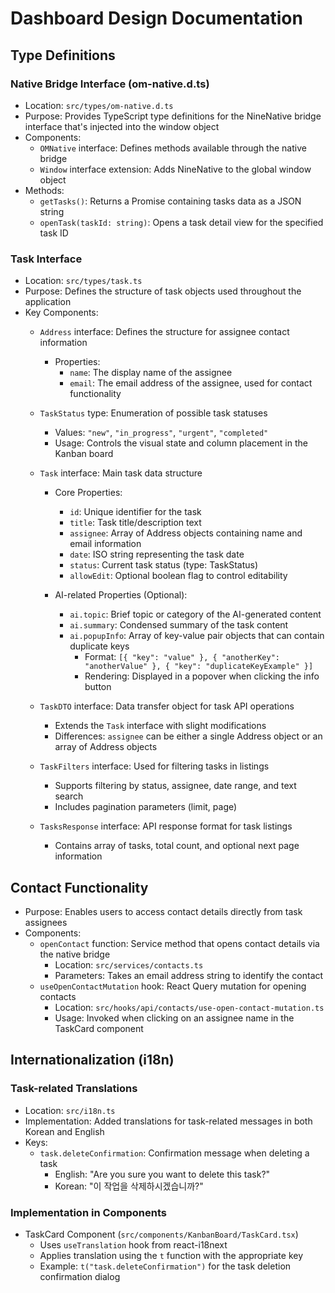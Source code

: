 # Dashboard Design Documentation

## Type Definitions

### Native Bridge Interface (om-native.d.ts)
- Location: `src/types/om-native.d.ts`
- Purpose: Provides TypeScript type definitions for the NineNative bridge interface that's injected into the window object
- Components:
  - `OMNative` interface: Defines methods available through the native bridge
  - `Window` interface extension: Adds NineNative to the global window object
- Methods:
  - `getTasks()`: Returns a Promise containing tasks data as a JSON string
  - `openTask(taskId: string)`: Opens a task detail view for the specified task ID

### Task Interface
- Location: `src/types/task.ts`
- Purpose: Defines the structure of task objects used throughout the application
- Key Components:
  - `Address` interface: Defines the structure for assignee contact information
    - Properties:
      - `name`: The display name of the assignee
      - `email`: The email address of the assignee, used for contact functionality
  
  - `TaskStatus` type: Enumeration of possible task statuses
    - Values: `"new"`, `"in_progress"`, `"urgent"`, `"completed"`
    - Usage: Controls the visual state and column placement in the Kanban board
  
  - `Task` interface: Main task data structure
    - Core Properties:
      - `id`: Unique identifier for the task
      - `title`: Task title/description text
      - `assignee`: Array of Address objects containing name and email information
      - `date`: ISO string representing the task date
      - `status`: Current task status (type: TaskStatus)
      - `allowEdit`: Optional boolean flag to control editability
    
    - AI-related Properties (Optional):
      - `ai.topic`: Brief topic or category of the AI-generated content
      - `ai.summary`: Condensed summary of the task content
      - `ai.popupInfo`: Array of key-value pair objects that can contain duplicate keys
        - Format: `[{ "key": "value" }, { "anotherKey": "anotherValue" }, { "key": "duplicateKeyExample" }]`
        - Rendering: Displayed in a popover when clicking the info button
  
  - `TaskDTO` interface: Data transfer object for task API operations
    - Extends the `Task` interface with slight modifications
    - Differences: `assignee` can be either a single Address object or an array of Address objects
  
  - `TaskFilters` interface: Used for filtering tasks in listings
    - Supports filtering by status, assignee, date range, and text search
    - Includes pagination parameters (limit, page)
  
  - `TasksResponse` interface: API response format for task listings
    - Contains array of tasks, total count, and optional next page information

## Contact Functionality
- Purpose: Enables users to access contact details directly from task assignees
- Components:
  - `openContact` function: Service method that opens contact details via the native bridge
    - Location: `src/services/contacts.ts`
    - Parameters: Takes an email address string to identify the contact
  - `useOpenContactMutation` hook: React Query mutation for opening contacts
    - Location: `src/hooks/api/contacts/use-open-contact-mutation.ts`
    - Usage: Invoked when clicking on an assignee name in the TaskCard component

## Internationalization (i18n)

### Task-related Translations
- Location: `src/i18n.ts`
- Implementation: Added translations for task-related messages in both Korean and English
- Keys:
  - `task.deleteConfirmation`: Confirmation message when deleting a task
    - English: "Are you sure you want to delete this task?"
    - Korean: "이 작업을 삭제하시겠습니까?"

### Implementation in Components
- TaskCard Component (`src/components/KanbanBoard/TaskCard.tsx`)
  - Uses `useTranslation` hook from react-i18next
  - Applies translation using the `t` function with the appropriate key
  - Example: `t("task.deleteConfirmation")` for the task deletion confirmation dialog
